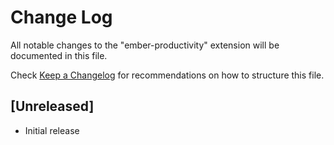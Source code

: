 # Change Log

All notable changes to the "ember-productivity" extension will be documented in this file.

Check [Keep a Changelog](http://keepachangelog.com/) for recommendations on how to structure this file.

## [Unreleased]

- Initial release